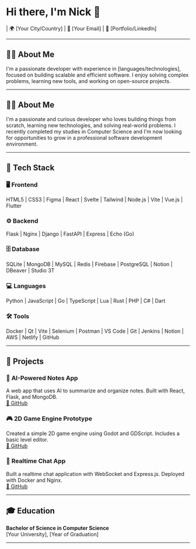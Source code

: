 # Hi there, I'm Nick 👋

| 🌍 [Your City/Country] | 📧 [Your Email] | 🔗 [Portfolio/LinkedIn]

---

## 👨‍💻 About Me

I'm a passionate developer with experience in [languages/technologies], focused on building scalable and efficient software. I enjoy solving complex problems, learning new tools, and working on open-source projects.

---

## 👨‍💻 About Me

I'm a passionate and curious developer who loves building things from scratch, learning new technologies, and solving real-world problems. I recently completed my studies in Computer Science and I'm now looking for opportunities to grow in a professional software development environment.

---

## 🔧 Tech Stack

### 🖥️ Frontend
HTML5 | CSS3 | Figma | React | Svelte | Tailwind | Node.js | Vite | Vue.js | Flutter

### ⚙️ Backend
Flask | Nginx | Django | FastAPI | Express | Echo (Go)

### 🗄️ Database
SQLite | MongoDB | MySQL | Redis | Firebase | PostgreSQL | Notion | DBeaver | Studio 3T

### 💻 Languages
Python | JavaScript | Go | TypeScript | Lua | Rust | PHP | C# | Dart

### 🛠️ Tools
Docker | Qt | Vite | Selenium | Postman | VS Code | Git | Jenkins | Notion | AWS | Netlify | GitHub

---

## 📂 Projects

### 🧠 **AI-Powered Notes App**
A web app that uses AI to summarize and organize notes. Built with React, Flask, and MongoDB.  
[🔗 GitHub](https://github.com/yourusername/project1)

### 🎮 **2D Game Engine Prototype**
Created a simple 2D game engine using Godot and GDScript. Includes a basic level editor.  
[🔗 GitHub](https://github.com/yourusername/project2)

### 💬 **Realtime Chat App**
Built a realtime chat application with WebSocket and Express.js. Deployed with Docker and Nginx.  
[🔗 GitHub](https://github.com/yourusername/project3)

---

## 🎓 Education

**Bachelor of Science in Computer Science**  
[Your University], [Year of Graduation]

---
